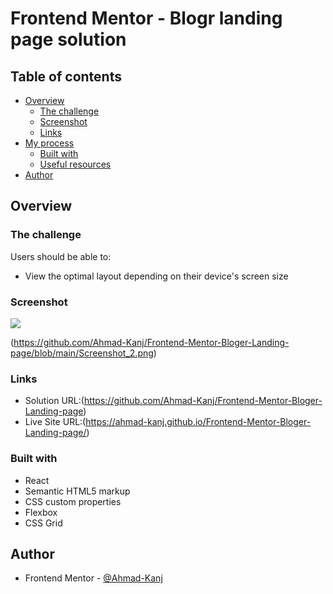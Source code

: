 # Frontend Mentor - Blogr landing page solution

## Table of contents

- [Overview](#overview)
  - [The challenge](#the-challenge)
  - [Screenshot](#screenshot)
  - [Links](#links)
- [My process](#my-process)
  - [Built with](#built-with)
  - [Useful resources](#useful-resources)
- [Author](#author)

## Overview

### The challenge

Users should be able to:

- View the optimal layout depending on their device's screen size

### Screenshot

![](https://github.com/Ahmad-Kanj/Frontend-Mentor-Bloger-Landing-page/blob/main/Screenshot_1.png)

(https://github.com/Ahmad-Kanj/Frontend-Mentor-Bloger-Landing-page/blob/main/Screenshot_2.png)

### Links

- Solution URL:(https://github.com/Ahmad-Kanj/Frontend-Mentor-Bloger-Landing-page)
- Live Site URL:(https://ahmad-kanj.github.io/Frontend-Mentor-Bloger-Landing-page/)

### Built with

- React
- Semantic HTML5 markup
- CSS custom properties
- Flexbox
- CSS Grid

## Author

- Frontend Mentor - [@Ahmad-Kanj](https://www.frontendmentor.io/profile/Ahmad-Kanj)
